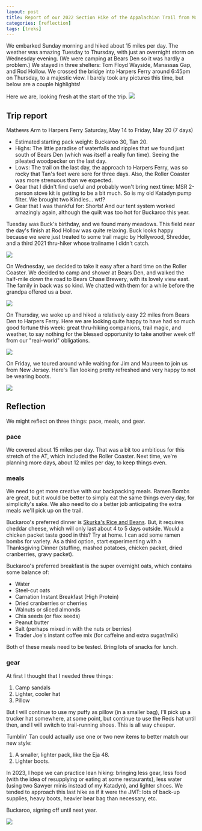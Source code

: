 ```yaml
---
layout: post
title: Report of our 2022 Section Hike of the Appalachian Trail from Mathews Arm to Harpers Ferry
categories: [reflection]
tags: [treks]
---
```


We embarked Sunday morning and hiked about 15 miles per day. The weather was amazing Tuesday to Thursday, with just an overnight storm on Wednesday evening. (We were camping at Bears Den so it was hardly a problem.) We stayed in three shelters: Tom Floyd Wayside, Manassas Gap, and Rod Hollow. We crossed the bridge into Harpers Ferry around 6:45pm on Thursday, to a majestic view. I barely took any pictures this time, but below are a couple highlights!

Here we are, looking fresh at the start of the trip.
![](/assets/2022-05-at/starting.jpg)

## Trip report

Mathews Arm to Harpers Ferry
Saturday, May 14 to Friday, May 20 (7 days)

* Estimated starting pack weight: Buckaroo 30, Tan 20.
* Highs: The little paradise of waterfalls and ripples that we found just south of Bears Den (which was itself a really fun time). Seeing the pileated woodpecker on the last day.
* Lows: The trail on the last day, the approach to Harpers Ferry, was so rocky that Tan's feet were sore for three days. Also, the Roller Coaster was more strenuous than we expected.
* Gear that I didn't find useful and probably won't bring next time: MSR 2-person stove kit is getting to be a bit much. So is my old Katadyn pump filter. We brought two Kindles... wtf?
* Gear that I was thankful for: Shorts! And our tent system worked amazingly again, although the quilt was too hot for Buckaroo this year.

Tuesday was Buck's birthday, and we found many meadows. This field near the day's finish at Rod Hollow was quite relaxing. Buck looks happy because we were just treated to some trail magic by Hollywood, Shredder, and a third 2021 thru-hiker whose trailname I didn't catch.

![](/assets/2022-05-at/birthday.jpg)

On Wednesday, we decided to take it easy after a hard time on the Roller Coaster. We decided to camp and shower at Bears Den, and walked the half-mile down the road to Bears Chase Brewery, with its lovely view east. The family in back was so kind. We chatted with them for a while before the grandpa offered us a beer.

![](/assets/2022-05-at/bears-chase.jpg)

On Thursday, we woke up and hiked a relatively easy 22 miles from Bears Den to Harpers Ferry. Here we are looking quite happy to have had so much good fortune this week: great thru-hiking companions, trail magic, and weather, to say nothing for the blessed opportunity to take another week off from our "real-world" obligations.

![](/assets/2022-05-at/finish.jpg)

On Friday, we toured around while waiting for Jim and Maureen to join us from New Jersey. Here's Tan looking pretty refreshed and very happy to not be wearing boots.

![](/assets/2022-05-at/tan-at-harpers.jpg)

## Reflection

We might reflect on three things: pace, meals, and gear.

### pace

We covered about 15 miles per day. That was a bit too ambitious for this stretch of the AT, which included the Roller Coaster. Next time, we're planning more days, about 12 miles per day, to keep things even.

### meals

We need to get more creative with our backpacking meals. Ramen Bombs are great, but it would be better to simply eat the same things every day, for simplicity's sake. We also need to do a better job anticipating the extra meals we'll pick up on the trail.

Buckaroo's preferred dinner is [Skurka's Rice and Beans](https://andrewskurka.com/backpacking-dinner-recipe-beans-rice-with-fritos-cheese/). But, it requires cheddar cheese, which will only last about 4 to 5 days outside. Would a chicken packet taste good in this? Try at home. I can add some ramen bombs for variety. As a third option, start experimenting with a Thanksgiving Dinner (stuffing, mashed potatoes, chicken packet, dried cranberries, gravy packet).

Buckaroo's preferred breakfast is the super overnight oats, which contains some balance of:
* Water
* Steel-cut oats
* Carnation Instant Breakfast (High Protein)
* Dried cranberries or cherries
* Walnuts or sliced almonds
* Chia seeds (or flax seeds)
* Peanut butter
* Salt (perhaps mixed in with the nuts or berries)
* Trader Joe's instant coffee mix (for caffeine and extra sugar/milk)

Both of these meals need to be tested. Bring lots of snacks for lunch.

### gear

At first I thought that I needed three things:
1. Camp sandals
2. Lighter, cooler hat
3. Pillow

But I will continue to use my puffy as pillow (in a smaller bag), I'll pick up a trucker hat somewhere, at some point, but continue to use the Reds hat until then, and I will switch to trail-running shoes. This is all way cheaper.

Tumblin' Tan could actually use one or two new items to better match our new style:
1. A smaller, lighter pack, like the Eja 48.
2. Lighter boots.

In 2023, I hope we can practice lean hiking: bringing less gear, less food (with the idea of resupplying or eating at some restaurants), less water (using two Sawyer minis instead of my Katadyn), and lighter shoes. We tended to approach this last hike as if it were the JMT: lots of back-up supplies, heavy boots, heavier bear bag than necessary, etc.

Buckaroo, signing off until next year.

![](/assets/2022-05-at/buckaroo-finish.jpg)
